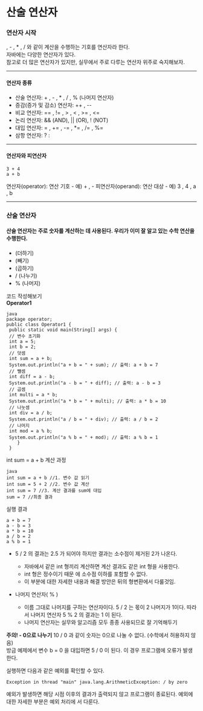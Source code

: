 # 산술 연산자
### 연산자 시작
, - , * , / 와 같이 계산을 수행하는 기호를 연산자라 한다.<br>
자바에는 다양한 연산자가 있다. <br>
참고로 더 많은 연산자가 있지만, 실무에서 주로 다루는 연산자 위주로 숙지해보자.

---

#### 연산자 종류
* 산술 연산자: + , - , * , / , % (나머지 연산자)
* 증감(증가 및 감소) 연산자: ++ , --
* 비교 연산자: == , != , > , < , >= , <=
* 논리 연산자: && (AND), || (OR), ! (NOT)
* 대입 연산자: = , += , -= , *= , /= , %=
* 삼항 연산자: ? :

---

#### 연산자와 피연산자
```
3 + 4
a + b
```
연산자(operator): 연산 기호 - 예) + , -
피연산자(operand): 연산 대상 - 예) 3 , 4 , a , b

---

### 산술 연산자
#### 산술 연산자는 주로 숫자를 계산하는 데 사용된다. 우리가 이미 잘 알고 있는 수학 연산을 수행한다.
* (더하기)
* (빼기)
* (곱하기)
* / (나누기)
*  % (나머지)

코드 작성해보기<br>
<b>Operator1</b>
```
java
package operator;
public class Operator1 {
 public static void main(String[] args) {
 // 변수 초기화
 int a = 5;
 int b = 2;
 // 덧셈
 int sum = a + b;
 System.out.println("a + b = " + sum); // 출력: a + b = 7
 // 뺄셈
 int diff = a - b;
 System.out.println("a - b = " + diff); // 출력: a - b = 3
 // 곱셈
 int multi = a * b;
 System.out.println("a * b = " + multi); // 출력: a * b = 10
 // 나눗셈
 int div = a / b;
 System.out.println("a / b = " + div); // 출력: a / b = 2
 // 나머지
 int mod = a % b;
 System.out.println("a % b = " + mod); // 출력: a % b = 1
    }
 }
```
int sum = a + b 계산 과정 
```
java
int sum = a + b //1. 변수 값 읽기
int sum = 5 + 2 //2. 변수 값 계산
int sum = 7 //3. 계산 결과를 sum에 대입
sum = 7 //최종 결과 
```
실행 결과
```
a + b = 7
a - b = 3
a * b = 10
a / b = 2
a % b = 1
```
* 5 / 2 의 결과는 2.5 가 되어야 하지만 결과는 소수점이 제거된 2가 나온다.<br>
  - 자바에서 같은 int 형끼리 계산하면 계산 결과도 같은 int 형을 사용한다.<br>
  - int 형은 정수이기 때문 에 소수점 이하를 포함할 수 없다.<br>
  - 이 부분에 대한 자세한 내용과 해결 방안은 뒤의 형변환에서 다룰것임.<br>

* 나머지 연산자( % )
  - 이름 그대로 나머지를 구하는 연산자이다. 5 / 2 는 몫이 2 나머지가 1이다. 따라서 나머지 연산자
5 % 2 의 결과는 1 이 된다.
  - 나머지 연산자는 실무와 알고리즘 모두 종종 사용되므로 잘 기억해두기

<b>주의! -  0으로 나누기</b>
10 / 0 과 같이 숫자는 0으로 나눌 수 없다. (수학에서 허용하지 않음)<br>
방금 예제에서 변수 b = 0 을 대입하면 5 / 0 이 된다. 이 경우 프로그램에 오류가 발생한다.<br>

실행하면 다음과 같은 예외를 확인할 수 있다. 
```
Exception in thread "main" java.lang.ArithmeticException: / by zero
```
예외가 발생하면 해당 시점 이후의 결과가 출력되지 않고 프로그램이 종료된다. 예외에 대한 자세한 부분은 예외 처리에
서 다룬다.
